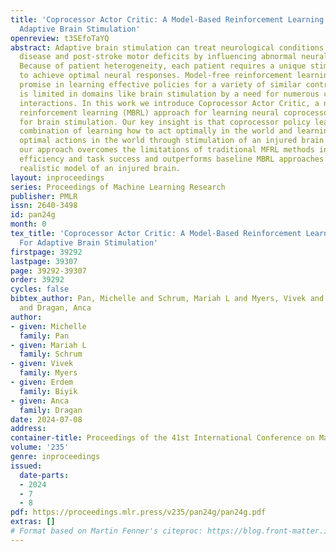 ```yaml
---
title: 'Coprocessor Actor Critic: A Model-Based Reinforcement Learning Approach For
  Adaptive Brain Stimulation'
openreview: t3SEfoTaYQ
abstract: Adaptive brain stimulation can treat neurological conditions such as Parkinson’s
  disease and post-stroke motor deficits by influencing abnormal neural activity.
  Because of patient heterogeneity, each patient requires a unique stimulation policy
  to achieve optimal neural responses. Model-free reinforcement learning (MFRL) holds
  promise in learning effective policies for a variety of similar control tasks, but
  is limited in domains like brain stimulation by a need for numerous costly environment
  interactions. In this work we introduce Coprocessor Actor Critic, a novel, model-based
  reinforcement learning (MBRL) approach for learning neural coprocessor policies
  for brain stimulation. Our key insight is that coprocessor policy learning is a
  combination of learning how to act optimally in the world and learning how to induce
  optimal actions in the world through stimulation of an injured brain. We show that
  our approach overcomes the limitations of traditional MFRL methods in terms of sample
  efficiency and task success and outperforms baseline MBRL approaches in a neurologically
  realistic model of an injured brain.
layout: inproceedings
series: Proceedings of Machine Learning Research
publisher: PMLR
issn: 2640-3498
id: pan24g
month: 0
tex_title: 'Coprocessor Actor Critic: A Model-Based Reinforcement Learning Approach
  For Adaptive Brain Stimulation'
firstpage: 39292
lastpage: 39307
page: 39292-39307
order: 39292
cycles: false
bibtex_author: Pan, Michelle and Schrum, Mariah L and Myers, Vivek and Biyik, Erdem
  and Dragan, Anca
author:
- given: Michelle
  family: Pan
- given: Mariah L
  family: Schrum
- given: Vivek
  family: Myers
- given: Erdem
  family: Biyik
- given: Anca
  family: Dragan
date: 2024-07-08
address:
container-title: Proceedings of the 41st International Conference on Machine Learning
volume: '235'
genre: inproceedings
issued:
  date-parts:
  - 2024
  - 7
  - 8
pdf: https://proceedings.mlr.press/v235/pan24g/pan24g.pdf
extras: []
# Format based on Martin Fenner's citeproc: https://blog.front-matter.io/posts/citeproc-yaml-for-bibliographies/
---
```

